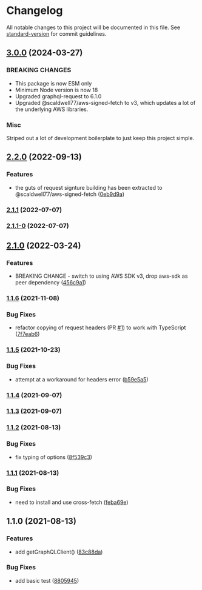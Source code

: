# Changelog

All notable changes to this project will be documented in this file. See [standard-version](https://github.com/conventional-changelog/standard-version) for commit guidelines.

## [3.0.0](https://github.com/stevecaldwell77/graphql-request-appsync-iam-js/compare/v2.2.0...v3.0.0) (2024-03-27)

### BREAKING CHANGES

-   This package is now ESM only
-   Minimum Node version is now 18
-   Upgraded graphql-request to 6.1.0
-   Upgraded @scaldwell77/aws-signed-fetch to v3, which updates a lot of the underlying AWS libraries.

### Misc

Striped out a lot of development boilerplate to just keep this project simple.

## [2.2.0](https://github.com/stevecaldwell77/graphql-request-appsync-iam-js/compare/v2.1.1...v2.2.0) (2022-09-13)

### Features

-   the guts of request signture building has been extracted to @scaldwell77/aws-signed-fetch ([0eb9d9a](https://github.com/stevecaldwell77/graphql-request-appsync-iam-js/commit/0eb9d9a9a47c38fd52a0f9beec4fa46cea3c729c))

### [2.1.1](https://github.com/stevecaldwell77/graphql-request-appsync-iam-js/compare/v2.1.1-0...v2.1.1) (2022-07-07)

### [2.1.1-0](https://github.com/stevecaldwell77/graphql-request-appsync-iam-js/compare/v2.1.0...v2.1.1-0) (2022-07-07)

## [2.1.0](https://github.com/stevecaldwell77/graphql-request-appsync-iam-js/compare/v1.1.6...v2.1.0) (2022-03-24)

### Features

-   BREAKING CHANGE - switch to using AWS SDK v3, drop aws-sdk as peer dependency ([456c9a1](https://github.com/stevecaldwell77/graphql-request-appsync-iam-js/commit/456c9a13cae898b6d6d29bbaf8ddcd7f62782db7))

### [1.1.6](https://github.com/stevecaldwell77/graphql-request-appsync-iam-js/compare/v1.1.5...v1.1.6) (2021-11-08)

### Bug Fixes

-   refactor copying of request headers (PR [#1](https://github.com/stevecaldwell77/graphql-request-appsync-iam-js/issues/1)) to work with TypeScript ([7f7eab6](https://github.com/stevecaldwell77/graphql-request-appsync-iam-js/commit/7f7eab6c5f66b712e74daaa18a7adbb26fe21854))

### [1.1.5](https://github.com/stevecaldwell77/graphql-request-appsync-iam-js/compare/v1.1.4...v1.1.5) (2021-10-23)

### Bug Fixes

-   attempt at a workaround for headers error ([b59e5a5](https://github.com/stevecaldwell77/graphql-request-appsync-iam-js/commit/b59e5a594bc4e8b271777f50acea19011de65135))

### [1.1.4](https://github.com/stevecaldwell77/graphql-request-appsync-iam-js/compare/v1.1.3...v1.1.4) (2021-09-07)

### [1.1.3](https://github.com/stevecaldwell77/graphql-request-appsync-iam-js/compare/v1.1.2...v1.1.3) (2021-09-07)

### [1.1.2](https://github.com/stevecaldwell77/graphql-request-appsync-iam-js/compare/v1.1.1...v1.1.2) (2021-08-13)

### Bug Fixes

-   fix typing of options ([8f539c3](https://github.com/stevecaldwell77/graphql-request-appsync-iam-js/commit/8f539c33f1a8d0d1a01762ec4674dcb5667b1a57))

### [1.1.1](https://github.com/stevecaldwell77/graphql-request-appsync-iam-js/compare/v1.1.0...v1.1.1) (2021-08-13)

### Bug Fixes

-   need to install and use cross-fetch ([feba69e](https://github.com/stevecaldwell77/graphql-request-appsync-iam-js/commit/feba69e2ff58292250dad1bd60b4330ccf02b2e1))

## 1.1.0 (2021-08-13)

### Features

-   add getGraphQLClient() ([83c88da](https://github.com/stevecaldwell77/graphql-request-appsync-iam-js/commit/83c88da0b69566bbf88285dd3e1969fef3af0749))

### Bug Fixes

-   add basic test ([8805945](https://github.com/stevecaldwell77/graphql-request-appsync-iam-js/commit/8805945043a8da60851d0dc176642df3a032a61e))
